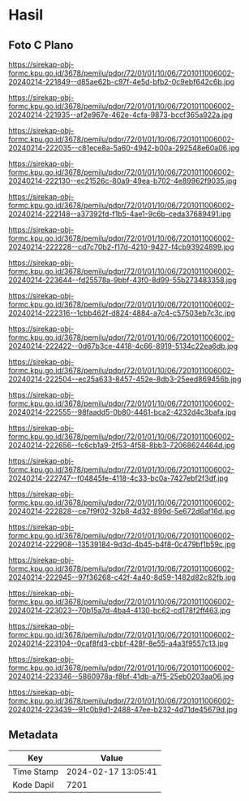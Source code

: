 # Hasil

## Foto C Plano

https://sirekap-obj-formc.kpu.go.id/3678/pemilu/pdpr/72/01/01/10/06/7201011006002-20240214-221849--d85ae62b-c97f-4e5d-bfb2-0c9ebf642c6b.jpg

https://sirekap-obj-formc.kpu.go.id/3678/pemilu/pdpr/72/01/01/10/06/7201011006002-20240214-221935--af2e967e-462e-4cfa-9873-bccf365a922a.jpg

https://sirekap-obj-formc.kpu.go.id/3678/pemilu/pdpr/72/01/01/10/06/7201011006002-20240214-222035--c81ece8a-5a60-4942-b00a-292548e60a06.jpg

https://sirekap-obj-formc.kpu.go.id/3678/pemilu/pdpr/72/01/01/10/06/7201011006002-20240214-222130--ec21526c-80a9-49ea-b702-4e89962f9035.jpg

https://sirekap-obj-formc.kpu.go.id/3678/pemilu/pdpr/72/01/01/10/06/7201011006002-20240214-222148--a37392fd-f1b5-4ae1-9c6b-ceda37689491.jpg

https://sirekap-obj-formc.kpu.go.id/3678/pemilu/pdpr/72/01/01/10/06/7201011006002-20240214-222228--cd7c70b2-f17d-4210-9427-f4cb93924899.jpg

https://sirekap-obj-formc.kpu.go.id/3678/pemilu/pdpr/72/01/01/10/06/7201011006002-20240214-223644--fd25578a-9bbf-43f0-8d99-55b273483358.jpg

https://sirekap-obj-formc.kpu.go.id/3678/pemilu/pdpr/72/01/01/10/06/7201011006002-20240214-222316--1cbb462f-d824-4884-a7c4-c57503eb7c3c.jpg

https://sirekap-obj-formc.kpu.go.id/3678/pemilu/pdpr/72/01/01/10/06/7201011006002-20240214-222422--0d67b3ce-4418-4c66-8919-5134c22ea6db.jpg

https://sirekap-obj-formc.kpu.go.id/3678/pemilu/pdpr/72/01/01/10/06/7201011006002-20240214-222504--ec25a633-8457-452e-8db3-25eed869456b.jpg

https://sirekap-obj-formc.kpu.go.id/3678/pemilu/pdpr/72/01/01/10/06/7201011006002-20240214-222555--98faadd5-0b80-4461-bca2-4232d4c3bafa.jpg

https://sirekap-obj-formc.kpu.go.id/3678/pemilu/pdpr/72/01/01/10/06/7201011006002-20240214-222656--fc6cb1a9-2f53-4f58-8bb3-72068624464d.jpg

https://sirekap-obj-formc.kpu.go.id/3678/pemilu/pdpr/72/01/01/10/06/7201011006002-20240214-222747--f04845fe-4118-4c33-bc0a-7427ebf2f3df.jpg

https://sirekap-obj-formc.kpu.go.id/3678/pemilu/pdpr/72/01/01/10/06/7201011006002-20240214-222828--ce7f9f02-32b8-4d32-899d-5e672d6af16d.jpg

https://sirekap-obj-formc.kpu.go.id/3678/pemilu/pdpr/72/01/01/10/06/7201011006002-20240214-222908--13539184-9d3d-4b45-b4f8-0c479bf1b59c.jpg

https://sirekap-obj-formc.kpu.go.id/3678/pemilu/pdpr/72/01/01/10/06/7201011006002-20240214-222945--97f36268-c42f-4a40-8d59-1482d82c82fb.jpg

https://sirekap-obj-formc.kpu.go.id/3678/pemilu/pdpr/72/01/01/10/06/7201011006002-20240214-223023--70b15a7d-4ba4-4130-bc62-cd178f2ff463.jpg

https://sirekap-obj-formc.kpu.go.id/3678/pemilu/pdpr/72/01/01/10/06/7201011006002-20240214-223104--0caf8fd3-cbbf-428f-8e55-a4a3f9557c13.jpg

https://sirekap-obj-formc.kpu.go.id/3678/pemilu/pdpr/72/01/01/10/06/7201011006002-20240214-223346--5860978a-f8bf-41db-a7f5-25eb0203aa06.jpg

https://sirekap-obj-formc.kpu.go.id/3678/pemilu/pdpr/72/01/01/10/06/7201011006002-20240214-223439--91c0b9d1-2488-47ee-b232-4d71de45679d.jpg


## Metadata

| Key        | Value               |
| ---------- | ------------------- |
| Time Stamp | 2024-02-17 13:05:41 |
| Kode Dapil | 7201                |



